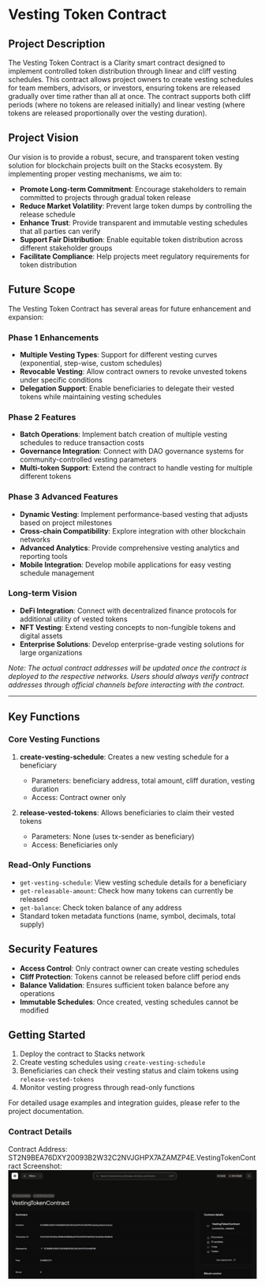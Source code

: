 # Vesting Token Contract

## Project Description

The Vesting Token Contract is a Clarity smart contract designed to implement controlled token distribution through linear and cliff vesting schedules. This contract allows project owners to create vesting schedules for team members, advisors, or investors, ensuring tokens are released gradually over time rather than all at once. The contract supports both cliff periods (where no tokens are released initially) and linear vesting (where tokens are released proportionally over the vesting duration).

## Project Vision

Our vision is to provide a robust, secure, and transparent token vesting solution for blockchain projects built on the Stacks ecosystem. By implementing proper vesting mechanisms, we aim to:

- **Promote Long-term Commitment**: Encourage stakeholders to remain committed to projects through gradual token release
- **Reduce Market Volatility**: Prevent large token dumps by controlling the release schedule
- **Enhance Trust**: Provide transparent and immutable vesting schedules that all parties can verify
- **Support Fair Distribution**: Enable equitable token distribution across different stakeholder groups
- **Facilitate Compliance**: Help projects meet regulatory requirements for token distribution

## Future Scope

The Vesting Token Contract has several areas for future enhancement and expansion:

### Phase 1 Enhancements
- **Multiple Vesting Types**: Support for different vesting curves (exponential, step-wise, custom schedules)
- **Revocable Vesting**: Allow contract owners to revoke unvested tokens under specific conditions
- **Delegation Support**: Enable beneficiaries to delegate their vested tokens while maintaining vesting schedules

### Phase 2 Features
- **Batch Operations**: Implement batch creation of multiple vesting schedules to reduce transaction costs
- **Governance Integration**: Connect with DAO governance systems for community-controlled vesting parameters
- **Multi-token Support**: Extend the contract to handle vesting for multiple different tokens

### Phase 3 Advanced Features
- **Dynamic Vesting**: Implement performance-based vesting that adjusts based on project milestones
- **Cross-chain Compatibility**: Explore integration with other blockchain networks
- **Advanced Analytics**: Provide comprehensive vesting analytics and reporting tools
- **Mobile Integration**: Develop mobile applications for easy vesting schedule management

### Long-term Vision
- **DeFi Integration**: Connect with decentralized finance protocols for additional utility of vested tokens
- **NFT Vesting**: Extend vesting concepts to non-fungible tokens and digital assets
- **Enterprise Solutions**: Develop enterprise-grade vesting solutions for large organizations

*Note: The actual contract addresses will be updated once the contract is deployed to the respective networks. Users should always verify contract addresses through official channels before interacting with the contract.*

---

## Key Functions

### Core Vesting Functions

1. **create-vesting-schedule**: Creates a new vesting schedule for a beneficiary
   - Parameters: beneficiary address, total amount, cliff duration, vesting duration
   - Access: Contract owner only

2. **release-vested-tokens**: Allows beneficiaries to claim their vested tokens
   - Parameters: None (uses tx-sender as beneficiary)
   - Access: Beneficiaries only

### Read-Only Functions

- `get-vesting-schedule`: View vesting schedule details for a beneficiary
- `get-releasable-amount`: Check how many tokens can currently be released
- `get-balance`: Check token balance of any address
- Standard token metadata functions (name, symbol, decimals, total supply)

## Security Features

- **Access Control**: Only contract owner can create vesting schedules
- **Cliff Protection**: Tokens cannot be released before cliff period ends
- **Balance Validation**: Ensures sufficient token balance before any operations
- **Immutable Schedules**: Once created, vesting schedules cannot be modified

## Getting Started

1. Deploy the contract to Stacks network
2. Create vesting schedules using `create-vesting-schedule`
3. Beneficiaries can check their vesting status and claim tokens using `release-vested-tokens`
4. Monitor vesting progress through read-only functions

For detailed usage examples and integration guides, please refer to the project documentation.

### Contract Details
Contract Address:
ST2N9BEA76DXY20093B2W32C2NVJGHPX7AZAMZP4E.VestingTokenContract
Screenshot:
![alt text](image-1.png)